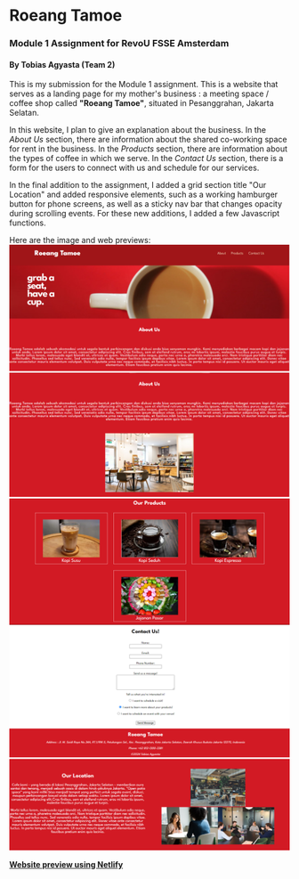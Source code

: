 # Roeang Tamoe
### Module 1 Assignment for RevoU FSSE Amsterdam
#### By Tobias Agyasta (Team 2)

This is my submission for the Module 1 assignment. This is a website that serves as a landing page for my mother's business : a meeting space / coffee shop called **"Roeang Tamoe"**, situated in Pesanggrahan, Jakarta Selatan.

In this website, I plan to give an explanation about the business. In the *About Us* section, there are information about the shared co-working space for rent in the business. In the *Products* section, there are information about the types of coffee in which we serve. In the *Contact Us* section, there is a form for the users to connect with us and schedule for our services.

In the final addition to the assignment, I added a grid section title "Our Location" and added responsive elements, such as a working hamburger button for phone screens, as well as a sticky nav bar that changes opacity during scrolling events. For these new additions, I added a few Javascript functions.

Here are the image and web previews:  
![Image 1](assets/images/readme/roeang_tamoe1.png)
![Image 1](assets/images/readme/roeang_tamoe2.png)
![Image 1](assets/images/readme/roeang_tamoe3.png)
![Image 1](assets/images/readme/roeang_tamoe4.png)
![Image 1](assets/images/readme/roeang_tamoe5.png)

[**Website preview using Netlify**](https://roeang-tamoe.netlify.app/)

